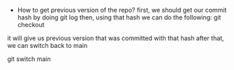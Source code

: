 * How to get previous version of the repo?
first, we should get our commit hash by doing git log
then, using that hash we can do the following:
git checkout <hash>

it will give us previous version that was committed with that hash
after that, we can switch back to main

git switch main

